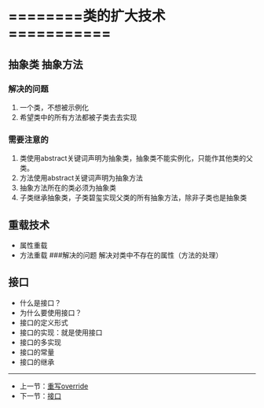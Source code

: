 # ========类的扩大技术===========
## 抽象类 抽象方法
### 解决的问题
1. 一个类，不想被示例化
1. 希望类中的所有方法都被子类去去实现
### 需要注意的
1. 类使用abstract关键词声明为抽象类，抽象类不能实例化，只能作其他类的父类。
1. 方法使用abstract关键词声明为抽象方法
1. 抽象方法所在的类必须为抽象类
1. 子类继承抽象类，子类碧玺实现父类的所有抽象方法，除非子类也是抽象类

## 重载技术
- 属性重载
- 方法重载
###解决的问题
    解决对类中不存在的属性（方法的处理）
## 接口
-  什么是接口？
-  为什么要使用接口？
-  接口的定义形式
-  接口的实现：就是使用接口
-  接口的多实现
-  接口的常量
-  接口的继承
---
- 上一节：[重写override](04.md)
- 下一节：[接口](06.md)